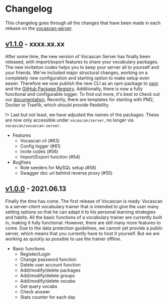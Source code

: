 # Changelog

This changelog goes through all the changes that have been made in each release on the
[vocascan-server](https://github.com/vocascan/vocascan-server).

## [v1.1.0](https://github.com/vocascan/vocascan-server/releases/tag/v1.1.0) - xxxx.xx.xx

After some time, the new version of Vocascan Server has finally been released, with import/export features to share your
vocabulary packages. The new invitation codes helps you to keep your server all to yourself and your friends. We've
included major structural changes, working on a completely new configuration and starting option to make setup even
easier. Therefore we now publish the new CLI as an npm package to [npm](https://www.npmjs.com/package/@vocascan/server)
and the [GitHub Package Registry](https://github.com/vocascan/vocascan-server/packages/1077993). Additionally, there is
now a fully functional and configurable logger. To find out more, it's best to check out our
[documentation](https://docs.vocascan.com/#/vocascan-server/installation). Recently, there are templates for starting
with PM2, Docker or Traefik, which should provide flexibility.

!> Last but not least, we have adjusted the names of the packages. These are now only accessible under
`vocascan/server`, no longer via `vocascan/vocascan-server`.

- Features
  - Vocascan cli (#63)
  - Config logger (#61)
  - Invite codes (#56)
  - Import/Export function (#54)
- Bugfixes
  - Role seeders for MySQL setup (#58)
  - Swagger doc url behind reverse proxy (#55)

## [v1.0.0](https://github.com/vocascan/vocascan-server/releases/tag/v1.0.0) - 2021.06.13

Finally the time has come. The first release of Vocascan is ready. Vocascan is a server-client vocabulary trainer that
is intended to give the user many setting options so that he can adapt it to his personal learning strategies and
habits. All the basic functions of a vocabulary trainer are currently built in, making it fully functional. However,
there are still many more features to come. Due to the data protection guidelines, we cannot yet provide a public
server, which means that you currently have to host it yourself. But we are working as quickly as possible to use the
trainer offline.

- Basic functions
  - Register/Login
  - Change password function
  - Delete user account function
  - Add/modify/delete packages
  - Add/modify/delete groups
  - Add/modify/delete vocabs
  - Get query vocabs
  - Check answer
  - Stats counter for each day
